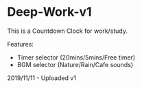 # Deep-Work-v1
This is a Countdown Clock for work/study.

Features: 
- Timer selector (20mins/5mins/Free timer)
- BGM selector (Nature/Rain/Cafe sounds)

2019/11/11 - Uploaded v1

